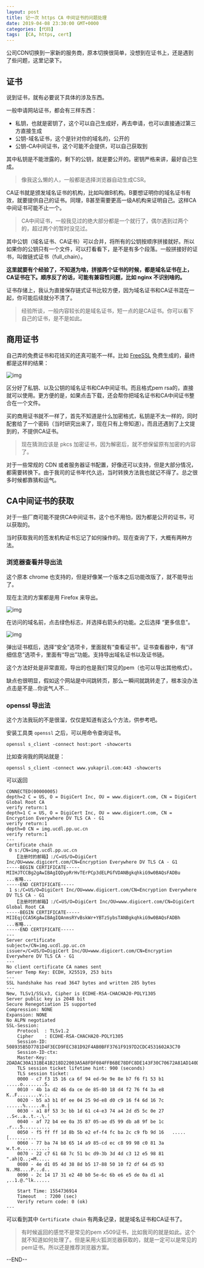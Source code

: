 ```yaml
---
layout: post
title: 记一次 https CA 中间证书的问题处理
date: 2019-04-08 23:30:00 GMT+0000
categories: [代码]
tags:  [CA, https, cert]
---
```


公司CDN切换到一家新的服务商，原本切换很简单，没想到在证书上，还是遇到了些问题，这里记录下。

<!-- more -->

## 证书

说到证书，就有必要说下具体的涉及东西。

一般申请网站证书，都会有三样东西：

* 私钥，也就是密钥了，这个可以自己生成好，再去申请，也可以直接通过第三方直接生成
* 公钥-域名证书，这个是针对你的域名的，公开的
* 公钥-CA中间证书，这个可能不会提供，可以自己获取到

其中私钥是不能泄露的，剩下的公钥，就是要公开的。密钥严格来讲，最好自己生成。

>像我这么懒的人，一般都是选择浏览器自动生成CSR。

CA证书就是颁发域名证书的机构，比如叫做B机构。B要想证明你的域名证书有效，就要提供自己的证书。同理，B甚至需要更高一级A机构来证明自己。这样CA中间证书可能不止一个。

> CA中间证书，一般我见过的绝大部分都是一个就行了，偶尔遇到过两个的，超过两个的暂时没见过。

其中公钥（域名证书、CA证书）可以合并，将所有的公钥按顺序拼接就好。所以如果你的公钥只有一个文件，可以打看看下，是不是有多个段落。一般拼接好的证书，叫做链式证书（full_chain）。

**这里就要有个经验了，不知道为啥，拼接两个证书的时候，都是域名证书在上，CA证书在下。顺序反了的话，可能有兼容性问题，比如 nginx 不识别啥的。**

证书存储上，我认为直接保存链式证书比较方便，因为域名证书和CA证书混在一起，你可能后续就分不清了。

> 经验所谈，一般内容较长的是域名证书，短一点的是CA证书。你可以看下自己的证书，是不是如此。

## 商用证书

自己弄的免费证书和花钱买的还真可能不一样。比如 [FreeSSL](https://freessl.cn/) 免费生成的，最终都是这样的结果：

![img](https://cdn0.yukapril.com/blog/2019-04-08-https-ssl-1.png-wm.black)

区分好了私钥、以及公钥的域名证书和CA中间证书。而且格式pem rsa的，直接就可以使用。更方便的是，如果点击下载，还会帮你把域名证书和CA中间证书整合在一个文件。

买的商用证书就不一样了，首先不知道是什么加密格式，私钥是不太一样的，同时配套给了一个密码（当时研究出来了，现在只有上帝知道）。而且还遇到了上文提到的，不提供CA证书。

> 现在猜测应该是 pkcs 加密证书，因为解密后，就不想保留原有加密的内容了。

对于一些常规的 CDN 或者服务器证书配置，好像还可以支持，但是大部分情况，都需要转换下。由于我司的证书年代久远，当时转换方法我也就记不得了。总之很多时候都靠猜和运气。

## CA中间证书的获取

对于一些厂商可能不提供CA中间证书，这个也不用怕，因为都是公开的证书，可以获取的。

当时获取我司的签发机构证书忘记了如何操作的。现在查询了下，大概有两种方法。

### 浏览器查看并导出法

这个原本 chrome 也支持的，但是好像某一个版本之后功能改版了，就不能导出了。

现在主流的方案都是用 Firefox 来导出。

![img](https://cdn0.yukapril.com/blog/2019-04-08-https-ssl-2.png-wm.black)

在访问的域名前，点击绿色标志，并选择右箭头的功能。之后选择 “更多信息”。

![img](https://cdn0.yukapril.com/blog/2019-04-08-https-ssl-3.png-wm.black)

弹出证书框后，选择“安全”选项卡，里面就有“查看证书”。证书查看器中，有“详细信息”选项卡，里面有“导出”功能。支持导出域名证书以及证书链。

这个方法好处是非常直观，导出的也是我们常见的pem（也可以导出其他格式）。

缺点也很明显，假如这个网站是中间跳转页，那么一瞬间就跳转走了，根本没办法点击是不是...你说气人不...

### openssl 导出法

这个方法我玩的不是很溜，仅仅是知道有这么个方法，供参考吧。

安装工具类 `openssl` 之后，可以用命令查询证书。

```
openssl s_client -connect host:port -showcerts
```

比如查询我的网站就是：

```
openssl s_client -connect www.yukapril.com:443 -showcerts
```

可以返回

```
CONNECTED(00000005)
depth=2 C = US, O = DigiCert Inc, OU = www.digicert.com, CN = DigiCert Global Root CA
verify return:1
depth=1 C = US, O = DigiCert Inc, OU = www.digicert.com, CN = Encryption Everywhere DV TLS CA - G1
verify return:1
depth=0 CN = img.ucdl.pp.uc.cn
verify return:1
---
Certificate chain
 0 s:/CN=img.ucdl.pp.uc.cn
   【注册时的邮箱】:/C=US/O=DigiCert Inc/OU=www.digicert.com/CN=Encryption Everywhere DV TLS CA - G1
-----BEGIN CERTIFICATE-----
MIIHJTCCBg2gAwIBAgIQDypRrHvTErPCp3dELPGfVDANBgkqhkiG9w0BAQsFADBu
...省略...
-----END CERTIFICATE-----
 1 s:/C=US/O=DigiCert Inc/OU=www.digicert.com/CN=Encryption Everywhere DV TLS CA - G1
   【注册时的邮箱】:/C=US/O=DigiCert Inc/OU=www.digicert.com/CN=DigiCert Global Root CA
-----BEGIN CERTIFICATE-----
MIIEqjCCA5KgAwIBAgIQAnmsRYvBskWr+YBTzSybsTANBgkqhkiG9w0BAQsFADBh
...省略...
-----END CERTIFICATE-----
---
Server certificate
subject=/CN=img.ucdl.pp.uc.cn
issuer=/C=US/O=DigiCert Inc/OU=www.digicert.com/CN=Encryption Everywhere DV TLS CA - G1
---
No client certificate CA names sent
Server Temp Key: ECDH, X25519, 253 bits
---
SSL handshake has read 3647 bytes and written 285 bytes
---
New, TLSv1/SSLv3, Cipher is ECDHE-RSA-CHACHA20-POLY1305
Server public key is 2048 bit
Secure Renegotiation IS supported
Compression: NONE
Expansion: NONE
No ALPN negotiated
SSL-Session:
    Protocol  : TLSv1.2
    Cipher    : ECDHE-RSA-CHACHA20-POLY1305
    Session-ID: 508935B5D7781D4F3ECD9FEC381D92F4AB0BFF3761F9197D2CDC4531602A3C70
    Session-ID-ctx:
    Master-Key: 2DADAC30A131BE41B218D22003A5A8FDF084FFB6BE78DFC8DE143F30C70672A81AD140D4586C43460404E95130FAED8A
    TLS session ticket lifetime hint: 900 (seconds)
    TLS session ticket:
    0000 - c7 f3 15 16 ca 6f 94 ed-9e 9e 8e b7 f6 f1 53 b1   .....o........S.
    0010 - 4b 1a d2 46 da ce de 85-80 18 d4 f2 76 f4 3a e8   K..F........v.:.
    0020 - b5 a3 b1 0f ee 04 25 9d-e8 d0 c9 16 f4 6d 16 7c   ......%......m.|
    0030 - a1 8f 53 3c bb 1d 61 c4-e3 74 a4 2d d5 5c 0e 27   ..S<..a..t.-.\.'
    0040 - af 72 b4 ee 0a 35 87 05-ae d5 99 db a8 9f be 1c   .r...5..........
    0050 - f5 ff ff 1d 8b 5b e2 ef-f4 fc ba 2c c9 fb 9d 16   .....[.....,....
    0060 - 77 ba 74 b8 65 14 a9 85-cd ec c8 99 98 c0 81 3a   w.t.e..........:
    0070 - 22 c7 61 68 7c 51 bc d9-3b 3d 4d c3 12 e5 98 81   ".ah|Q..;=M.....
    0080 - 4e d1 05 4d 38 8d b5 17-88 50 10 f2 df 64 d5 93   N..M8....P...d..
    0090 - 2c 14 17 31 e2 40 b0 5e-6c 6b e6 e5 de 0a d1 a1   ,..1.@.^lk......

    Start Time: 1554736914
    Timeout   : 7200 (sec)
    Verify return code: 0 (ok)
---
```

可以看到其中 `Certificate chain` 有两条记录，就是域名证书和CA证书了。

> 有时候返回的感觉不是常见的pem x509证书，比如我司的就是如此。这个就不知道如何处理了。但是采用火狐浏览器获取的，就是一定可以是常见的pem证书。所以还是推荐浏览器方案。

--END--
